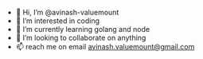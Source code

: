 - 👋 Hi, I’m @avinash-valuemount
- 👀 I’m interested in coding
- 🌱 I’m currently learning golang and node
- 💞️ I’m looking to collaborate on anything
- 📫 reach me on email avinash.valuemount@gmail.com

<!---
avinash-valuemount/avinash-valuemount is a ✨ special ✨ repository because its `README.md` (this file) appears on your GitHub profile.
You can click the Preview link to take a look at your changes.
--->
